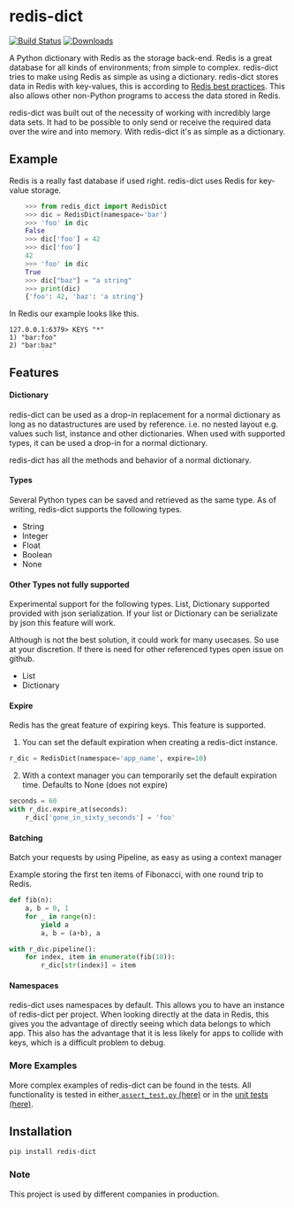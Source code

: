 # redis-dict
[![Build Status](https://travis-ci.com/Attumm/redis-dict.svg?branch=main)](https://travis-ci.com/Attumm/redis-dict)
[![Downloads](https://pepy.tech/badge/redis-dict)](https://pepy.tech/project/redis-dict)

A Python dictionary with Redis as the storage back-end.
Redis is a great database for all kinds of environments; from simple to complex.
redis-dict tries to make using Redis as simple as using a dictionary.
redis-dict stores data in Redis with key-values, this is according to [Redis best practices](https://redislabs.com/redis-best-practices/data-storage-patterns/).
This also allows other non-Python programs to access the data stored in Redis.

redis-dict was built out of the necessity of working with incredibly large data sets.
It had to be possible to only send or receive the required data over the wire and into memory.
With redis-dict it's as simple as a dictionary.

## Example
Redis is a really fast database if used right.
redis-dict uses Redis for key-value storage.
```python
    >>> from redis_dict import RedisDict
    >>> dic = RedisDict(namespace='bar')
    >>> 'foo' in dic
    False
    >>> dic['foo'] = 42
    >>> dic['foo']
    42
    >>> 'foo' in dic
    True
    >>> dic["baz"] = "a string"
    >>> print(dic)
    {'foo': 42, 'baz': 'a string'}

```
In Redis our example looks like this.
```
127.0.0.1:6379> KEYS "*"
1) "bar:foo"
2) "bar:baz"
```

## Features

#### Dictionary
redis-dict can be used as a drop-in replacement for a normal dictionary as long as no datastructures are used by reference.
i.e. no nested layout
e.g. values such list, instance and other dictionaries.
When used with supported types, it can be used a drop-in for a normal dictionary.

redis-dict has all the methods and behavior of a normal dictionary.

#### Types
Several Python types can be saved and retrieved as the same type.
As of writing, redis-dict supports the following types.
* String
* Integer
* Float
* Boolean
* None

#### Other Types not fully supported
Experimental support for the following types.
List, Dictionary supported provided with json serialization.
If your list or Dictionary can be serializate by json this feature will work.

Although is not the best solution, it could work for many usecases. So use at your discretion.
If there is need for other referenced types open issue on github.
* List
* Dictionary

#### Expire 
Redis has the great feature of expiring keys. This feature is supported.
1. You can set the default expiration when creating a redis-dict instance.
```python
r_dic = RedisDict(namespace='app_name', expire=10)
```
2. With a context manager you can temporarily set the default expiration time.
Defaults to None (does not expire)
```python
seconds = 60
with r_dic.expire_at(seconds):
    r_dic['gone_in_sixty_seconds'] = 'foo'
```

#### Batching
Batch your requests by using Pipeline, as easy as using a context manager 

Example storing the first ten items of Fibonacci, with one round trip to Redis.
```python
def fib(n):
    a, b = 0, 1
    for _ in range(n):
        yield a
        a, b = (a+b), a

with r_dic.pipeline():
    for index, item in enumerate(fib(10)):
        r_dic[str(index)] = item
```

#### Namespaces
redis-dict uses namespaces by default. This allows you to have an instance of redis-dict per project.
When looking directly at the data in Redis, this gives you the advantage of directly seeing which data belongs to which app.
This also has the advantage that it is less likely for apps to collide with keys, which is a difficult problem to debug.

### More Examples
More complex examples of redis-dict can be found in the tests. All functionality is tested in either[ `assert_test.py` (here)](https://github.com/Attumm/redis-dict/blob/master/assert_test.py#L1) or in the [unit tests (here)](https://github.com/Attumm/redis-dict/blob/master/tests.py#L1). 

## Installation
```sh
pip install redis-dict
```

### Note
This project is used by different companies in production.
